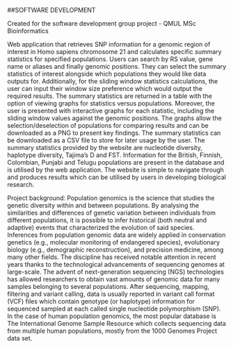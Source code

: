 ##SOFTWARE DEVELOPMENT


Created for the software development group project - QMUL MSc Bioinformatics 

Web application that retrieves SNP information for a genomic region of interest in Homo sapiens chromosome 21 and calculates specific summary statistics for specified populations. Users can search by RS value, gene name or aliases and finally genomic positions. They can select the summary statistics of interest alongside which populations they would like data outputs for. Additionally, for the sliding window statistics calculations, the user can input their window size preference which would output the required results. 
The summary statistics are returned in a table with the option of viewing graphs for statistics versus populations. Moreover, the user is presented with interactive graphs for each statistic, including the sliding window values against the genomic positions. The graphs allow the selection/deselection of populations for comparing results and can be downloaded as a PNG to present key findings. The summary statistics can be downloaded as a CSV file to store for later usage by the user. 
The summary statistics provided by the website are nucleotide diversity, haplotype diversity, Tajima’s D and FST. Information for the British, Finnish, Colombian, Punjabi and Telugu populations are present in the database and is utilised by the web application. The website is simple to navigate through and produces results which can be utilised by users in developing biological research.

Project background:
Population genomics is the science that studies the genetic diversity within and between 
populations. By analysing the similarities and differences of genetic variation between individuals 
from different populations, it is possible to infer historical (both neutral and adaptive) events that 
characterized the evolution of said species. Inferences from population genomic data are widely 
applied in conservation genetics (e.g., molecular monitoring of endangered species), evolutionary 
biology (e.g., demographic reconstruction), and precision medicine, among many other fields.
The discipline has received notable attention in recent years thanks to the technological 
advancements of sequencing genomes at large-scale. The advent of next-generation sequencing 
(NGS) technologies has allowed researchers to obtain vast amounts of genomic data for many 
samples belonging to several populations. After sequencing, mapping, filtering and variant calling, 
data is usually reported in variant call format (VCF) files which contain genotype (or haplotype) 
information for sequenced sampled at each called single nucleotide polymorphism (SNP). In the case 
of human population genomics, the most popular database is The International Genome Sample 
Resource which collects sequencing data from multiple human populations, mostly from the 1000 
Genomes Project data set.
